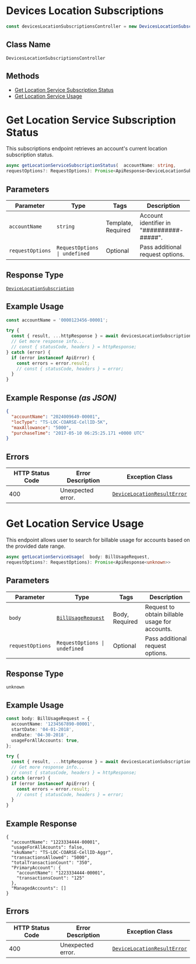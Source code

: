 # Devices Location Subscriptions

```ts
const devicesLocationSubscriptionsController = new DevicesLocationSubscriptionsController(client);
```

## Class Name

`DevicesLocationSubscriptionsController`

## Methods

* [Get Location Service Subscription Status](../../doc/controllers/devices-location-subscriptions.md#get-location-service-subscription-status)
* [Get Location Service Usage](../../doc/controllers/devices-location-subscriptions.md#get-location-service-usage)


# Get Location Service Subscription Status

This subscriptions endpoint retrieves an account's current location subscription status.

```ts
async getLocationServiceSubscriptionStatus(  accountName: string,
requestOptions?: RequestOptions): Promise<ApiResponse<DeviceLocationSubscription>>
```

## Parameters

| Parameter | Type | Tags | Description |
|  --- | --- | --- | --- |
| `accountName` | `string` | Template, Required | Account identifier in "##########-#####". |
| `requestOptions` | `RequestOptions \| undefined` | Optional | Pass additional request options. |

## Response Type

[`DeviceLocationSubscription`](../../doc/models/device-location-subscription.md)

## Example Usage

```ts
const accountName = '0000123456-00001';

try {
  const { result, ...httpResponse } = await devicesLocationSubscriptionsController.getLocationServiceSubscriptionStatus(accountName);
  // Get more response info...
  // const { statusCode, headers } = httpResponse;
} catch (error) {
  if (error instanceof ApiError) {
    const errors = error.result;
    // const { statusCode, headers } = error;
  }
}
```

## Example Response *(as JSON)*

```json
{
  "accountName": "2024009649-00001",
  "locType": "TS-LOC-COARSE-CellID-5K",
  "maxAllowance": "5000",
  "purchaseTime": "2017-05-10 06:25:25.171 +0000 UTC"
}
```

## Errors

| HTTP Status Code | Error Description | Exception Class |
|  --- | --- | --- |
| 400 | Unexpected error. | [`DeviceLocationResultError`](../../doc/models/device-location-result-error.md) |


# Get Location Service Usage

This endpoint allows user to search for billable usage for accounts based on the provided date range.

```ts
async getLocationServiceUsage(  body: BillUsageRequest,
requestOptions?: RequestOptions): Promise<ApiResponse<unknown>>
```

## Parameters

| Parameter | Type | Tags | Description |
|  --- | --- | --- | --- |
| `body` | [`BillUsageRequest`](../../doc/models/bill-usage-request.md) | Body, Required | Request to obtain billable usage for accounts. |
| `requestOptions` | `RequestOptions \| undefined` | Optional | Pass additional request options. |

## Response Type

`unknown`

## Example Usage

```ts
const body: BillUsageRequest = {
  accountName: '1234567890-00001',
  startDate: '04-01-2018',
  endDate: '04-30-2018',
  usageForAllAccounts: true,
};

try {
  const { result, ...httpResponse } = await devicesLocationSubscriptionsController.getLocationServiceUsage(body);
  // Get more response info...
  // const { statusCode, headers } = httpResponse;
} catch (error) {
  if (error instanceof ApiError) {
    const errors = error.result;
    // const { statusCode, headers } = error;
  }
}
```

## Example Response

```
{
  "accountName": "1223334444-00001",
  "usageForAllAcounts": false,
  "skuName": "TS-LOC-COARSE-CellID-Aggr",
  "transactionsAllowed": "5000",
  "totalTransactionCount": "350",
  "PrimaryAccount": {
    "accountName": "1223334444-00001",
    "transactionsCount": "125"
  },
  "ManagedAccounts": []
}
```

## Errors

| HTTP Status Code | Error Description | Exception Class |
|  --- | --- | --- |
| 400 | Unexpected error. | [`DeviceLocationResultError`](../../doc/models/device-location-result-error.md) |

